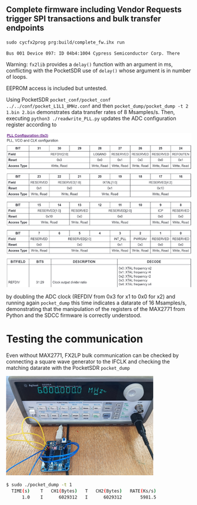 ## Complete firmware including Vendor Requests trigger SPI transactions and bulk transfer endpoints

```
sudo cycfx2prog prg:build/complete_fw.ihx run
```

```
Bus 001 Device 097: ID 04b4:1004 Cypress Semiconductor Corp. There
```

Warning: ``fx2lib`` provides a ``delay()`` function with an argument in ms, conflicting
with the PocketSDR use of ``delay()`` whose argument is in number of loops.

EEPROM access is included but untested.

Using PocketSDR ``pocket_conf/pocket_conf ../../conf/pocket_L1L1_8MHz.conf`` and then
``pocket_dump/pocket_dump -t 2 1.bin 2.bin`` demonstrates data transfer rates of 8 Msamples/s.
Then, executing ``python3 ./readwrite_PLL.py`` updates the ADC configuration register according to

<img src="ADC_clock.png">

by doubling the ADC clock (REFDIV from 0x3 for x1 to 0x0 for x2) and running again ``pocket_dump`` this 
time indicates a datarate of 16 Msamples/s, demonstrating that the manipulation of the registers
of the MAX2771 from Python and the SDCC firmware is correctly understood.

# Testing the communication

Even without MAX2771, FX2LP bulk communication can be checked by connecting a square
wave generator to the IFCLK and checking the matching datarate with the PocketSDR
``pocket_dump``

<img src="IMG_20241023_135337_756small.jpg" width=400>

```sh
$ sudo ./pocket_dump -t 1 
  TIME(s)    T   CH1(Bytes)   T   CH2(Bytes)   RATE(Ks/s)
      1.0    I      6029312   I      6029312       5981.5
```
